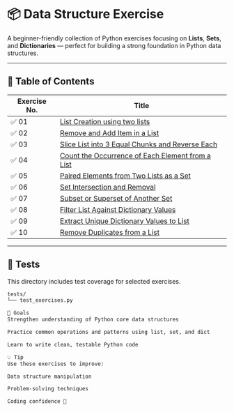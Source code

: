 # 📦 Data Structure Exercise

A beginner-friendly collection of Python exercises focusing on **Lists**, **Sets**, and **Dictionaries** — perfect for building a strong foundation in Python data structures.

---

## 📘 Table of Contents

| Exercise No. | Title                                                                 |
|--------------|------------------------------------------------------------------------|
| ✅ 01         | [List Creation using two lists](./Exercise01%20(List%20Creation%20using%20two%20lists).py)                      |
| ✅ 02         | [Remove and Add Item in a List](./Exercise02%20(Remove%20and%20add%20item%20in%20a%20list).py)                  |
| ✅ 03         | [Slice List into 3 Equal Chunks and Reverse Each](./Exercise03%20(Slice%20list%20into%203%20equal%20chunks%20and%20reverse%20each%20chunk).py) |
| ✅ 04         | [Count the Occurrence of Each Element from a List](./Exercise04%20(Count%20the%20occurrence%20of%20each%20element%20from%20a%20list).py) |
| ✅ 05         | [Paired Elements from Two Lists as a Set](./Exercise05%20(Paired%20Elements%20from%20Two%20Lists%20as%20a%20Set).py) |
| ✅ 06         | [Set Intersection and Removal](./Exercise06%20(Set%20Intersection%20and%20Removal).py)                         |
| ✅ 07         | [Subset or Superset of Another Set](./Exercise07%20(Subset%20or%20Superset%20of%20another%20set).py)            |
| ✅ 08         | [Filter List Against Dictionary Values](./Exercise08%20(%20Filter%20List%20Against%20Dictionary%20Values).py)   |
| ✅ 09         | [Extract Unique Dictionary Values to List](./Exercise09%20(Extract%20Unique%20Dictionary%20Values%20to%20List).py) |
| ✅ 10         | [Remove Duplicates from a List](./Exercise10%20(Remove%20duplicates%20from%20a%20list).py)                     |

---

## 🧪 Tests

This directory includes test coverage for selected exercises.

```bash
tests/
└── test_exercises.py

📌 Goals
Strengthen understanding of Python core data structures

Practice common operations and patterns using list, set, and dict

Learn to write clean, testable Python code

💡 Tip
Use these exercises to improve:

Data structure manipulation

Problem-solving techniques

Coding confidence 💪
